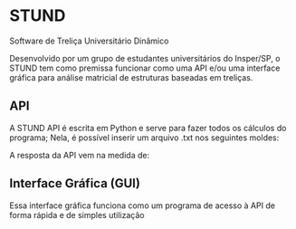 # STUND
Software de Treliça Universitário Dinâmico 

Desenvolvido por um grupo de estudantes universitários do Insper/SP, o STUND tem como premissa funcionar como uma API e/ou uma interface gráfica para análise matricial de estruturas baseadas em treliças.

## API
A STUND API é escrita em Python e serve para fazer todos os cálculos do programa; Nela, é possível inserir um arquivo .txt nos seguintes moldes:

A resposta da API vem na medida de:

## Interface Gráfica (GUI)
Essa interface gráfica funciona como um programa de acesso à API de forma rápida e de simples utilização
